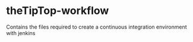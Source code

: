 # theTipTop-workflow
Contains the files required to create a continuous integration environment with jenkins
